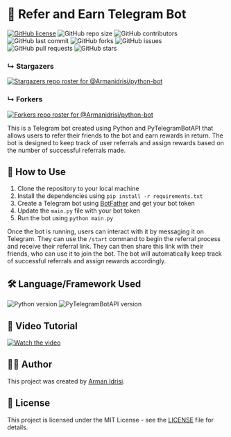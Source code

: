 # 🔗 Refer and Earn Telegram Bot

[![GitHub license](https://img.shields.io/badge/license-MIT-blue.svg)](https://github.com/Armanidrisi/python-bot/blob/main/LICENSE)
![GitHub repo size](https://img.shields.io/github/repo-size/Armanidrisi/python-bot)
![GitHub contributors](https://img.shields.io/github/contributors/Armanidrisi/python-bot)
![GitHub last commit](https://img.shields.io/github/last-commit/Armanidrisi/python-bot)
![GitHub forks](https://img.shields.io/github/forks/Armanidrisi/python-bot)
![GitHub issues](https://img.shields.io/github/issues-raw/Armanidrisi/python-bot)
![GitHub pull requests](https://img.shields.io/github/issues-pr/Armanidrisi/python-bot)
![GitHub stars](https://img.shields.io/github/stars/Armanidrisi/python-bot)

### &#8627; Stargazers
[![Stargazers repo roster for @Armanidrisi/python-bot](https://reporoster.com/stars/Armanidrisi/python-bot)](https://github.com/Armanidrisi/python-bot/stargazers)

### &#8627; Forkers
[![Forkers repo roster for @Armanidrisi/python-bot](https://reporoster.com/forks/Armanidrisi/python-bot)](https://github.com/Armanidrisi/python-bot/network/members)

This is a Telegram bot created using Python and PyTelegramBotAPI that allows users to refer their friends to the bot and earn rewards in return. The bot is designed to keep track of user referrals and assign rewards based on the number of successful referrals made.

## 🚀 How to Use

1. Clone the repository to your local machine
2. Install the dependencies using `pip install -r requirements.txt`
3. Create a Telegram bot using [BotFather](https://core.telegram.org/bots#6-botfather) and get your bot token
4. Update the `main.py` file with your bot token
5. Run the bot using `python main.py`

Once the bot is running, users can interact with it by messaging it on Telegram. They can use the `/start` command to begin the referral process and receive their referral link. They can then share this link with their friends, who can use it to join the bot. The bot will automatically keep track of successful referrals and assign rewards accordingly.

## 🛠️ Language/Framework Used

![Python version](https://img.shields.io/badge/python-3.9-blue)
![PyTelegramBotAPI version](https://img.shields.io/badge/PyTelegramBotAPI-3.8.2-green)

## 🎥 Video Tutorial

[![Watch the video](https://img.youtube.com/vi/z1UY8UjQpKw/0.jpg)](https://www.youtube.com/watch?v=z1UY8UjQpKw)

## 👨‍💻 Author

This project was created by [Arman Idrisi](https://github.com/Armanidrisi).

## 📝 License

This project is licensed under the MIT License - see the [LICENSE](LICENSE) file for details.
